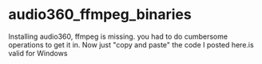 # audio360_ffmpeg_binaries
Installing audio360, ffmpeg is missing. you had to do cumbersome operations to get it in. Now just "copy  and paste" the code I posted here.is valid for Windows
